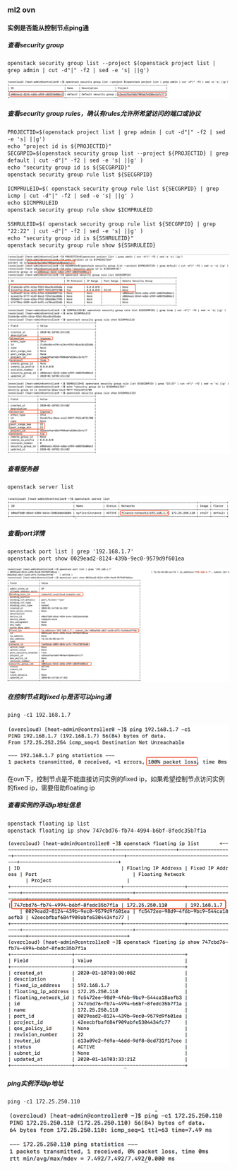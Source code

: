 ### ml2 ovn
#### 实例是否能从控制节点ping通

##### 查看security group
```
openstack security group list --project $(openstack project list | grep admin | cut -d"|" -f2 | sed -e 's| ||g')
```
![](pics/ml2-ovn-controller-instance-pic1.png)

##### 查看security group rules，确认有rules允许所希望访问的端口或协议
```
PROJECTID=$(openstack project list | grep admin | cut -d"|" -f2 | sed -e 's| ||g')
echo "project id is ${PROJECTID}"
SECGRPID=$(openstack security group list --project ${PROJECTID} | grep default | cut -d"|" -f2 | sed -e 's| ||g' )
echo "security group id is ${SECGRPID}"
openstack security group rule list ${SECGRPID}

ICMPRULEID=$( openstack security group rule list ${SECGRPID} | grep icmp | cut -d"|" -f2 | sed -e 's| ||g' ) 
echo $ICMPRULEID
openstack security group rule show $ICMPRULEID

SSHRULEID=$( openstack security group rule list ${SECGRPID} | grep "22:22" | cut -d"|" -f2 | sed -e 's| ||g' )
echo "security group id is ${SSHRULEID}"
openstack security group rule show ${SSHRULEID}
```
![](pics/ml2-ovn-controller-instance-pic2.png)
![](pics/ml2-ovn-controller-instance-pic3.png)
![](pics/ml2-ovn-controller-instance-pic4.png)

##### 查看服务器
```
openstack server list
```
![](pics/ml2-ovn-controller-instance-pic5.png)

##### 查看port详情
```
openstack port list | grep '192.168.1.7'
openstack port show 0029ead2-8124-439b-9ec0-9579d9f601ea
```
![](pics/ml2-ovn-controller-instance-pic6.png)

##### 在控制节点到fixed ip是否可以ping通
```
ping -c1 192.168.1.7
```
![](pics/ml2-ovn-controller-instance-pic7.png)

在ovn下，控制节点是不能直接访问实例的fixed ip，如果希望控制节点访问实例的fixed ip，需要借助floating ip

##### 查看实例的浮动ip地址信息
```
openstack floating ip list
openstack floating ip show 747cbd76-fb74-4994-b6bf-8fedc35b7f1a
```
![](pics/ml2-ovn-controller-instance-pic8.png)

##### ping实例浮动ip地址
```
ping -c1 172.25.250.110 
```
![](pics/ml2-ovn-controller-instance-pic9.png)